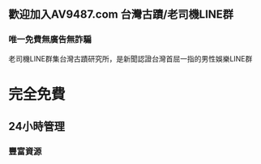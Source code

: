 ## 歡迎加入AV9487.com 台灣古蹟/老司機LINE群



### 唯一免費無廣告無詐騙

老司機LINE群集台灣古蹟研究所，是新聞認證台灣首屈一指的男性娛樂LINE群

# 完全免費
## 24小時管理
### 豐富資源
